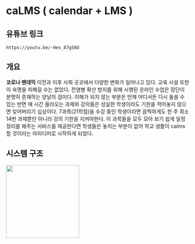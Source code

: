# caLMS ( calendar + LMS )

## 유튜브 링크

```
https://youtu.be/-Hes_87g58U
```

## 개요  

**코로나 팬데믹** 이전과 이후 사회 곳곳에서 다양한 변화가 일어나고 있다. 교육 시설 또한 이 숙명을 피해갈 수는 없었다. 전염병 확산 방지를 위해 시행된 온라인 수업은 장단이 분명히 존재하는 양날의 검이다. 이해가 되지 않는 부분은 언제 어디서든 다시 들을 수 있는 반면 매 시간 올라오는 과제와 강의들은 성실한 학생이라도 기한을 적어놓지 않으면 잊어버리기 십상이다. 7과목(21학점)을 수강 중인 학생이라면 끔찍하게도 한 주 최소 14번 과제뿐만 아니라 강의 기한을 지켜야한다. 이 과목들을 모두 모아 보기 쉽게 일정 정리를 해주는 서비스를 제공한다면 학생들은 놓치는 부분이 없어 학교 생활이 calms 할 것이라는 아이디어로 시작하게 되었다.

## 시스템 구조

<div>
  <img width="200" src="https://user-images.githubusercontent.com/58005728/100406030-3bbfda00-30a8-11eb-8167-94e95320532f.png") 
</div>

